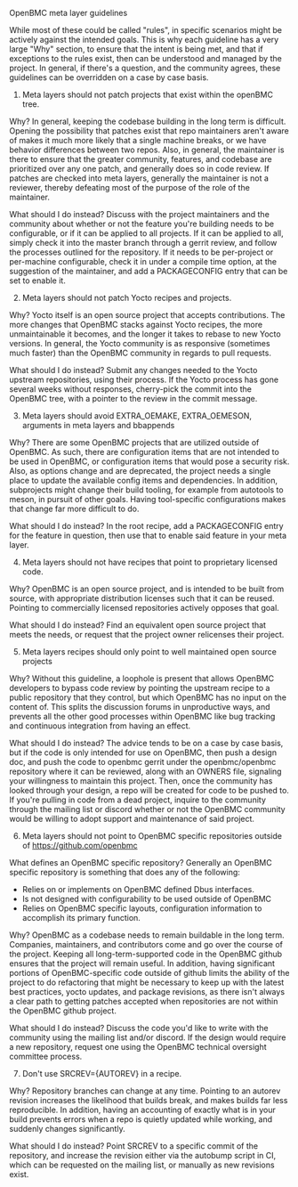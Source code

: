 OpenBMC meta layer guidelines

While most of these could be called "rules", in specific scenarios might be
actively against the intended goals.  This is why each guideline has a very
large "Why" section, to ensure that the intent is being met, and that if
exceptions to the rules exist, then can be understood and managed by the
project.  In general, if there's a question, and the community agrees, these
guidelines can be overridden on a case by case basis.

1. Meta layers should not patch projects that exist within the openBMC tree.

Why?
In general, keeping the codebase building in the long term is difficult.
Opening the possibility that patches exist that repo maintainers aren't aware
of makes it much more likely that a single machine breaks, or we have behavior
differences between two repos.
Also, in general, the maintainer is there to ensure that the greater community,
features, and codebase are prioritized over any one patch, and generally does so
in code review.  If patches are checked into meta layers, generally the
maintainer is not a reviewer, thereby defeating most of the purpose of the role
of the maintainer.

What should I do instead?
Discuss with the project maintainers and the community about whether or not the
feature you're building needs to be configurable, or if it can be applied to all
projects.  If it can be applied to all, simply check it into the master branch
through a gerrit review, and follow the processes outlined for the repository.
If it needs to be per-project or per-machine configurable, check it in under a
compile time option, at the suggestion of the maintainer, and add a
PACKAGECONFIG entry that can be set to enable it.

2. Meta layers should not patch Yocto recipes and projects.

Why?
Yocto itself is an open source project that accepts contributions.  The more
changes that OpenBMC stacks against Yocto recipes, the more unmaintainable it
becomes, and the longer it takes to rebase to new Yocto versions.  In general,
the Yocto community is as responsive (sometimes much faster) than the OpenBMC
community in regards to pull requests.

What should I do instead?
Submit any changes needed to the Yocto upstream repositories, using their
process.  If the Yocto process has gone several weeks without responses,
cherry-pick the commit into the OpenBMC tree, with a pointer to the review in
the commit message.

3. Meta layers should avoid EXTRA_OEMAKE, EXTRA_OEMESON, arguments in meta
   layers and bbappends

Why?
There are some OpenBMC projects that are utilized outside of OpenBMC.  As such,
there are configuration items that are not intended to be used in OpenBMC, or
configuration items that would pose a security risk.  Also, as options change
and are deprecated, the project needs a single place to update the available
config items and dependencies.
In addition, subprojects might change their build tooling, for example from
autotools to meson, in pursuit of other goals.  Having tool-specific
configurations makes that change far more difficult to do.

What should I do instead?
In the root recipe, add a PACKAGECONFIG entry for the feature in question, then
use that to enable said feature in your meta layer.

4. Meta layers should not have recipes that point to proprietary licensed code.

Why?
OpenBMC is an open source project, and is intended to be built from source, with
appropriate distribution licenses such that it can be reused.  Pointing to
commercially licensed repositories actively opposes that goal.

What should I do instead?
Find an equivalent open source project that meets the needs, or request that the
project owner relicenses their project.

5. Meta layers recipes should only point to well maintained open source projects

Why?
Without this guideline, a loophole is present that allows OpenBMC developers to
bypass code review by pointing the upstream recipe to a public repository that
they control, but which OpenBMC has no input on the content of.  This splits the
discussion forums in unproductive ways, and prevents all the other good
processes within OpenBMC like bug tracking and continuous integration from
having an effect.

What should I do instead?
The advice tends to be on a case by case basis, but if the code is only intended
for use on OpenBMC, then push a design doc, and push the code to openbmc gerrit
under the openbmc/openbmc repository where it can be reviewed, along with an
OWNERS file, signaling your willingness to maintain this project.  Then, once
the community has looked through your design, a repo will be created for code to
be pushed to.  If you're pulling in code from a dead project, inquire to the
community through the mailing list or discord whether or not the OpenBMC
community would be willing to adopt support and maintenance of said project.

6. Meta layers should not point to OpenBMC specific repositories outside of
   https://github.com/openbmc

What defines an OpenBMC specific repository?
Generally an OpenBMC specific repository is something that does any of the
following:
* Relies on or implements on OpenBMC defined Dbus interfaces.
* Is not designed with configurability to be used outside of OpenBMC
* Relies on OpenBMC specific layouts, configuration information to accomplish
  its primary function.

Why?
OpenBMC as a codebase needs to remain buildable in the long term.  Companies,
maintainers, and contributors come and go over the course of the project.
Keeping all long-term-supported code in the OpenBMC github ensures that the
project will remain useful.  In addition, having significant portions of
OpenBMC-specific code outside of github limits the ability of the project to
do refactoring that might be necessary to keep up with the latest best
practices, yocto updates, and package revisions, as there isn't always a clear
path to getting patches accepted when repositories are not within the OpenBMC
github project.

What should I do instead?
Discuss the code you'd like to write with the community using the mailing list
and/or discord.  If the design would require a new repository, request one using
the OpenBMC technical oversight committee process.

7. Don't use SRCREV={AUTOREV} in a recipe.

Why?
Repository branches can change at any time.  Pointing to an autorev revision
increases the likelihood that builds break, and makes builds far less
reproducible.
In addition, having an accounting of exactly what is in your build prevents
errors when a repo is quietly updated while working, and suddenly changes
significantly.

What should I do instead?
Point SRCREV to a specific commit of the repository, and increase the revision
either via the autobump script in CI, which can be requested on the mailing
list, or manually as new revisions exist.
